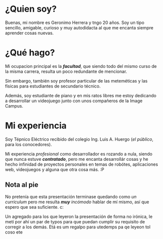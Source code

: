 # ¿Quien soy?
  Buenas, mi nombre es Geronimo Herrera y tngo 20 años. Soy un tipo sencillo, amigable, curioso y muy autodidacta al que me encanta siempre aprender cosas nuevas.

# ¿Qué hago?
  Mi ocupacion principal es la ***facultad***, que siendo todo del mismo curso de la misma carrera, resulta un poco redundante de mencionar.

  Sin embargo, también soy profesor particular de las meteméticas y las físicas para estudiantes de secundario técnico.

  Además, soy estudiante de piano y en mis ratos libres me estoy dedicando a desarrollar un videojuego junto con unos compañeros de la Image Campus.

# Mi experiencia
  Soy Tépnico Eléctrico recibido del colegio Ing. Luis A. Huergo \(*el público*, para los conocedores\).

  Mi experiencia *profesional* como desarrollador es rozando a nula, siendo que nunca estuve ***contratado***, pero me encanta desarrollár cosas y he hecho infinidad de proyectos personales en temas de robótes, aplicaciones web, videojuegos y alguna que otra cosa más. :P

## Nota al pie
  No pretenía que esta presentación terminase quedando como *un curriculum* pero me resulta ***muy*** *incómodo* hablar de mí mismo, así que espero que sea suficiente. c:
  
  Un agregado para los que leyeron la presentación de forma no irónica, le metí por ahí un par de typos para que puedan cumplir su requisito de corregir a los demás.
  Etá es um regalpo para utedemps pa qe leyeon tol coso ete
